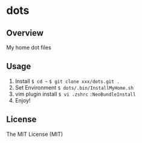 dots
===========

Overview
---------

My home dot files


Usage
---------

1. Install
`$ cd ~`
`$ git clone xxx/dots.git .`
3. Set Environment
`$ dots/.bin/InstallMyHome.sh`
4. vim plugin install
`$ vi .zshrc`
`:NeoBundleInstall`
5. Enjoy!

License
---------

The MIT License (MIT)

